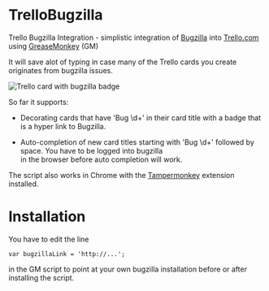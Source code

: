 TrelloBugzilla
==============

Trello Bugzilla Integration -  simplistic integration of [Bugzilla](http://www.bugzilla.org/) into [Trello.com](http://trello.com) using [GreaseMonkey](https://addons.mozilla.org/da/firefox/addon/greasemonkey/) (GM) <br />

It will save alot of typing in case many of the Trello cards you create originates from bugzilla issues.

![Trello card with bugzilla badge](http://2.bp.blogspot.com/-kLmS1gyjZ7k/UH8iPRqralI/AAAAAAAAA3o/Wv9wNUegxyQ/s400/trello.png "Trello card with bugzilla badge")

So far it supports:

  * Decorating cards that have 'Bug \d+' in their card title with a badge that is a hyper link to Bugzilla.

  * Auto-completion of new card titles starting with 'Bug \d+' followed by space. You have to be logged into bugzilla<br /> 
  in the browser before auto completion will work.

The script also works in Chrome with the [Tampermonkey](http://www.chromeextensions.org/appearance-functioning/tampermonkey/) extension installed.

Installation
===

You have to edit the line

    var bugzillaLink = 'http://...';
    
in the GM script to point at your own bugzilla installation before or after installing the script.